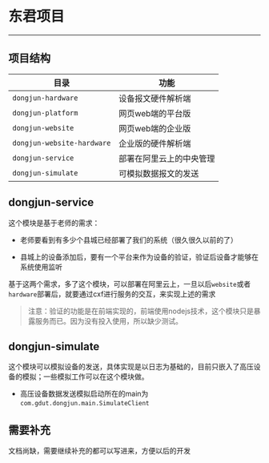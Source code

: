 # 东君项目


---

## 项目结构
目录|功能
----|----
`dongjun-hardware`| 设备报文硬件解析端 
`dongjun-platform`| 网页web端的平台版 
`dongjun-website`| 网页web端的企业版 
`dongjun-website-hardware`| 企业版的硬件解析端
`dongjun-service`| 部署在阿里云上的中央管理 
`dongjun-simulate`| 可模拟数据报文的发送 


## dongjun-service
这个模块是基于老师的需求：

* 老师要看到有多少个县城已经部署了我们的系统（很久很久以前的了）

* 县城上的设备添加后，要有一个平台来作为设备的验证，验证后设备才能够在系统使用监听

基于这两个需求，多了这个模块，可以部署在阿里云上，一旦以后`website`或者`hardware`部署后，就要通过cxf进行服务的交互，来实现上述的需求

> 注意：验证的功能是在前端实现的，前端使用nodejs技术，这个模块只是暴露服务而已。因为没有投入使用，所以缺少测试。

## dongjun-simulate
这个模块可以模拟设备的发送，具体实现是以日志为基础的，目前只嵌入了高压设备的模拟；一些模拟工作可以在这个模块做。

* 高压设备数据发送模拟启动所在的main为`com.gdut.dongjun.main.SimulateClient`



## 需要补充

文档尚缺，需要继续补充的都可以写进来，方便以后的开发





